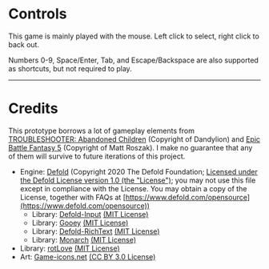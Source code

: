 # Controls
This game is mainly played with the mouse. Left click to select, right click to back out.

Numbers 0-9, Space/Enter, Tab, and Escape/Backspace are also supported as shortcuts, but not required to play.

---

# Credits
This prototype borrows a lot of gameplay elements from [TROUBLESHOOTER: Abandoned Children](https://store.steampowered.com/app/470310/TROUBLESHOOTER_Abandoned_Children/) (Copyright of Dandylion) and [Epic Battle Fantasy 5](https://store.steampowered.com/app/432350/Epic_Battle_Fantasy_5/) (Copyright of Matt Roszak). I make no guarantee that any of them will survive to future iterations of this project.

- Engine: [Defold](https://defold.com/) (Copyright 2020 The Defold Foundation; [Licensed under the Defold License version 1.0 (the "License")](https://defold.com/license/); you may not use this file except in compliance with the License. You may obtain a copy of the License, together with FAQs at [https://www.defold.com/opensource](https://www.defold.com/opensource))
	- Library: [Defold-Input](https://github.com/britzl/defold-input) [(MIT License)](https://github.com/britzl/defold-input/blob/master/LICENSE.md)
	- Library: [Gooey](https://github.com/britzl/gooey) [(MIT License)](https://github.com/britzl/gooey/blob/master/LICENSE.md)
	- Library: [Defold-RichText](https://github.com/britzl/defold-richtext) [(MIT License)](https://github.com/britzl/defold-richtext/blob/master/LICENSE.md)
	- Library: [Monarch](https://github.com/britzl/monarch) [(MIT License)](https://github.com/britzl/monarch/blob/master/LICENSE.md)
- Library: [rotLove](https://github.com/paulofmandown/rotLove) [(MIT License)](https://github.com/paulofmandown/rotLove/blob/master/LICENSE.txt)
- Art: [Game-icons.net](https://game-icons.net/) [(CC BY 3.0 License)](https://creativecommons.org/licenses/by/3.0/)